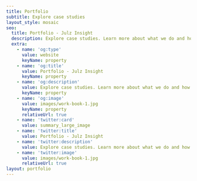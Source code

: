 ```yaml
---
title: Portfolio
subtitle: Explore case studies
layout_style: mosaic
seo:
  title: Portfolio - Julz Insight
  description: Explore case studies. Learn more about what we do and how we do it.
  extra:
    - name: 'og:type'
      value: website
      keyName: property
    - name: 'og:title'
      value: Portfolio - Julz Insight
      keyName: property
    - name: 'og:description'
      value: Explore case studies. Learn more about what we do and how we do it.
      keyName: property
    - name: 'og:image'
      value: images/work-book-1.jpg
      keyName: property
      relativeUrl: true
    - name: 'twitter:card'
      value: summary_large_image
    - name: 'twitter:title'
      value: Portfolio - Julz Insight
    - name: 'twitter:description'
      value: Explore case studies. Learn more about what we do and how we do it.
    - name: 'twitter:image'
      value: images/work-book-1.jpg
      relativeUrl: true
layout: portfolio
---
```

